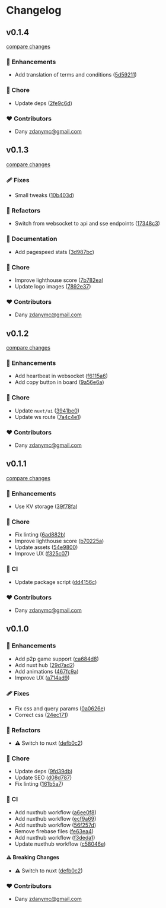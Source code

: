 # Changelog


## v0.1.4

[compare changes](https://github.com/zAlweNy26/ambo/compare/v0.1.3...v0.1.4)

### 🚀 Enhancements

- Add translation of terms and conditions ([5d59211](https://github.com/zAlweNy26/ambo/commit/5d59211))

### 🏡 Chore

- Update deps ([2fe9c6d](https://github.com/zAlweNy26/ambo/commit/2fe9c6d))

### ❤️ Contributors

- Dany <zdanymc@gmail.com>

## v0.1.3

[compare changes](https://github.com/zAlweNy26/ambo/compare/v0.1.2...v0.1.3)

### 🩹 Fixes

- Small tweaks ([10b403d](https://github.com/zAlweNy26/ambo/commit/10b403d))

### 💅 Refactors

- Switch from websocket to api and sse endpoints ([17348c3](https://github.com/zAlweNy26/ambo/commit/17348c3))

### 📖 Documentation

- Add pagespeed stats ([3d987bc](https://github.com/zAlweNy26/ambo/commit/3d987bc))

### 🏡 Chore

- Improve lighthouse score ([7b782ea](https://github.com/zAlweNy26/ambo/commit/7b782ea))
- Update logo images ([7892e37](https://github.com/zAlweNy26/ambo/commit/7892e37))

### ❤️ Contributors

- Dany <zdanymc@gmail.com>

## v0.1.2

[compare changes](https://github.com/zAlweNy26/ambo/compare/v0.1.1...v0.1.2)

### 🚀 Enhancements

- Add heartbeat in websocket ([f6115a6](https://github.com/zAlweNy26/ambo/commit/f6115a6))
- Add copy button in board ([9a56e6a](https://github.com/zAlweNy26/ambo/commit/9a56e6a))

### 🏡 Chore

- Update `nuxt/ui` ([3941be0](https://github.com/zAlweNy26/ambo/commit/3941be0))
- Update ws route ([7a4c4e1](https://github.com/zAlweNy26/ambo/commit/7a4c4e1))

### ❤️ Contributors

- Dany <zdanymc@gmail.com>

## v0.1.1

[compare changes](https://github.com/zAlweNy26/ambo/compare/v0.1.0...v0.1.1)

### 🚀 Enhancements

- Use KV storage ([39f78fa](https://github.com/zAlweNy26/ambo/commit/39f78fa))

### 🏡 Chore

- Fix linting ([6ad882b](https://github.com/zAlweNy26/ambo/commit/6ad882b))
- Improve lighthouse score ([b70225a](https://github.com/zAlweNy26/ambo/commit/b70225a))
- Update assets ([54e9800](https://github.com/zAlweNy26/ambo/commit/54e9800))
- Improve UX ([f325c07](https://github.com/zAlweNy26/ambo/commit/f325c07))

### 🤖 CI

- Update package script ([dd4156c](https://github.com/zAlweNy26/ambo/commit/dd4156c))

### ❤️ Contributors

- Dany <zdanymc@gmail.com>

## v0.1.0


### 🚀 Enhancements

- Add p2p game support ([ca684d8](https://github.com/zAlweNy26/ambo/commit/ca684d8))
- Add nuxt hub ([29d7ad2](https://github.com/zAlweNy26/ambo/commit/29d7ad2))
- Add animations ([467fc9a](https://github.com/zAlweNy26/ambo/commit/467fc9a))
- Improve UX ([a714ad9](https://github.com/zAlweNy26/ambo/commit/a714ad9))

### 🩹 Fixes

- Fix css and query params ([0a0626e](https://github.com/zAlweNy26/ambo/commit/0a0626e))
- Correct css ([24ec171](https://github.com/zAlweNy26/ambo/commit/24ec171))

### 💅 Refactors

- ⚠️  Switch to nuxt ([defb0c2](https://github.com/zAlweNy26/ambo/commit/defb0c2))

### 🏡 Chore

- Update deps ([9fd39db](https://github.com/zAlweNy26/ambo/commit/9fd39db))
- Update SEO ([d08d787](https://github.com/zAlweNy26/ambo/commit/d08d787))
- Fix linting ([161b5a7](https://github.com/zAlweNy26/ambo/commit/161b5a7))

### 🤖 CI

- Add nuxthub workflow ([a6ee0f8](https://github.com/zAlweNy26/ambo/commit/a6ee0f8))
- Add nuxthub workflow ([ecf9a69](https://github.com/zAlweNy26/ambo/commit/ecf9a69))
- Add nuxthub workflow ([56f257d](https://github.com/zAlweNy26/ambo/commit/56f257d))
- Remove firebase files ([fe63ea4](https://github.com/zAlweNy26/ambo/commit/fe63ea4))
- Add nuxthub workflow ([f3deda1](https://github.com/zAlweNy26/ambo/commit/f3deda1))
- Update nuxthub workflow ([c58046e](https://github.com/zAlweNy26/ambo/commit/c58046e))

#### ⚠️ Breaking Changes

- ⚠️  Switch to nuxt ([defb0c2](https://github.com/zAlweNy26/ambo/commit/defb0c2))

### ❤️ Contributors

- Dany <zdanymc@gmail.com>

